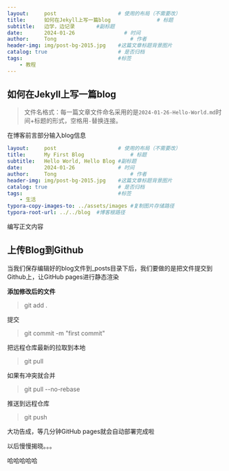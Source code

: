 ```yaml
---
layout:     post   				    # 使用的布局（不需要改）
title:      如何在Jekyll上写一篇blog 				# 标题 
subtitle:   边学，边记录       #副标题
date:       2024-01-26 				  # 时间
author:     Tong 						# 作者
header-img: img/post-bg-2015.jpg 	#这篇文章标题背景图片
catalog: true 						# 是否归档
tags:								#标签
    - 教程
---
```


## 如何在Jekyll上写一篇blog
>文件名格式：每一篇文章文件命名采用的是`2024-01-26-Hello-World.md`时间+标题的形式，空格用`-`替换连接。



在博客前言部分输入blog信息

````yaml
layout:     post   				    # 使用的布局（不需要改）
title:      My First Blog 				# 标题 
subtitle:   Hello World, Hello Blog #副标题
date:       2024-01-26 				# 时间
author:     Tong 						# 作者
header-img: img/post-bg-2015.jpg 	#这篇文章标题背景图片
catalog: true 						# 是否归档
tags:								#标签
    - 生活
typora-copy-images-to: ../assets/images #复制图片存储路径
typora-root-url: ../../blog  #博客根路径
````



编写正文内容



## 上传Blog到Github

当我们保存编辑好的blog文件到_posts目录下后，我们要做的是把文件提交到Github上，让GitHub pages进行静态渲染

**添加修改后的文件**

> git add . 

提交

> git commit -m "first commit"

把远程仓库最新的拉取到本地

> git pull 

如果有冲突就合并

> git pull --no-rebase

推送到远程仓库

> git push



大功告成，等几分钟GitHub pages就会自动部署完成啦







以后慢慢揭晓。。。

哈哈哈哈哈